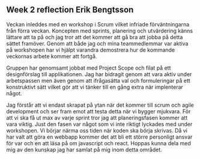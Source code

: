 ## Week 2 reflection Erik Bengtsson

Veckan inleddes med en workshop i Scrum vilket infriade förväntningarna från förra veckan. Koncepten med sprints, planering och utvärdering känns lättare att ta på och jag tror att det kommer att gå bra att jobba på detta sättet framöver.
Genom att både jag och mina teammedlemmar var aktiva på workshopen har vi hjälpt varandra demostrera hur de kommande veckornas arbete kommer att fortgå.

Gruppen har genomsamt jobbat med Project Scope och filat på ett designförslag till applikationen. Jag har bidragit genom att vara aktiv under arbetspassen men även genom att ifrågasätta val och formuleringar på ett konstruktivt sätt vilket gör att vi tänker till en gång extra när implenterar något.

Jag förstår att vi endast skrapat på ytan när det kommer till scrum och agile development och ser fram emot att testa detta när vi bygger mjukvara. För att vi ska få ut max av varje sprint tror jag att planeringsfasen kommer att vara viktig. Just den fasen var något som vi inte riktigt lyckades med under workshopen.
Vi börjar närma oss tiden när koden ska börja skrivas. Då vi har valt att göra en webbapp kommer det att bli ett större personligt ansvar för var och en att läsa på om javascript och react. Hoppas kunna dela med mig av den kunskap jag har samlat på mig inom detta området.
